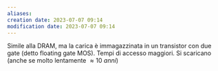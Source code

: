 ```yaml
---
aliases: 
creation date: 2023-07-07 09:14
modification date: 2023-07-07 09:14
---
```


Simile alla DRAM, ma la carica è immagazzinata in un transistor con due gate (detto floating gate MOS). Tempi di accesso maggiori.
Si scaricano (anche se molto lentamente $\approx 10\ anni$)